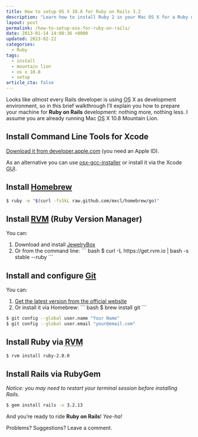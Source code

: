 ```yaml
---
title: How to setup OS X 10.8 for Ruby on Rails 3.2
description: "Learn how to install Ruby 2 in your Mac OS X for a Ruby on Rails development environment. This guide is aimed at Mac OS X 10.8 Mountain Lion's users."
layout: post
permalink: /how-to-setup-osx-for-ruby-on-rails/
date: 2013-01-14 14:08:36 +0000
updated: 2023-02-22
categories:
  - Ruby
tags:
  - install
  - mountain lion
  - os x 10.8
  - setup
article_cta: false
---
```


<p>
  Looks like <em>almost</em> every Rails developer is using <abbr title="Operating System">OS</abbr> X as development environment, so in this brief walkthrough I&#8217;ll explain you how to prepare your machine for <strong>Ruby on Rails</strong> development: nothing more, nothing less. I assume you are already running Mac <abbr title="Operating System">OS</abbr> X 10.8 Mountain Lion.
</p>

<h2>
  Install Command Line Tools for Xcode
</h2>

<p>
  <a href="https://developer.apple.com/downloads/index.action" rel="external">Download it from developer.apple.com</a> (you need an Apple ID).
</p>

<p>
  As an alternative you can use <a href="https://github.com/kennethreitz/osx-gcc-installer" rel="external">osx-gcc-installer</a> or install it via the Xcode <abbr title="Graphical User Interface">GUI</abbr>.
</p>

<h2>
  Install <a href="https://brew.sh/" rel="external">Homebrew</a>
</h2>

``` bash
$ ruby -e "$(curl -fsSkL raw.github.com/mxcl/homebrew/go)"
```

<h2>
  Install <a href="https://rvm.io/" rel="external"><abbr title="Ruby Version Manager">RVM</abbr></a> (Ruby Version Manager)
</h2> You can:

<ol>
  <li>
    Download and install <a href="http://jewelrybox.unfiniti.com/">JewelryBox</a>
  </li>
  <li>
    Or from the command line:
``` bash
$ curl -L https://get.rvm.io | bash -s stable --ruby
```
  </li>
</ol>

<h2>
  Install and configure <a href="http://git-scm.com/" rel="external">Git</a>
</h2> You can:

<ol>
  <li>
    <a href="http://git-scm.com/downloads" rel="external">Get the latest version from the official website</a>
  </li>
  <li>
    Or install it via Homebrew:
``` bash
$ brew install git
```
  </li>
</ol>

``` bash
$ git config --global user.name "Your Name"
$ git config --global user.email "your@email.com"
```

<h2>
  Install Ruby via <abbr title="Ruby Version Manager">RVM</abbr>
</h2>

``` bash
$ rvm install ruby-2.0.0
```

<h2>
  Install Rails via RubyGem
</h2>

<p>
  <em>Notice: you may need to restart your terminal session before installing Rails.</em>
</p>

``` bash
$ gem install rails -v 3.2.13
```

<p>
  And you&#8217;re ready to ride <strong>Ruby on Rails</strong>! <em>Yee-ha!</em>
</p>

<p>
  Problems? Suggestions? Leave a comment.
</p>
